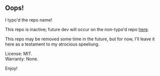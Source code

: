 ## Oops!

I typo'd the repo name! 

This repo is inactive; future dev will occur on the non-typo'd repo [here](https://github.com/bennettp123/dns.he.net-updater-unix).

This repo may be removed some time in the future, but for now, I'll leave it here as a testament to my atrocious speeliung.

License: MIT.<br />Warranty: None.

Enjoy!
